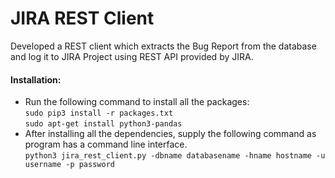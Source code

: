 # JIRA REST Client

Developed a REST client which extracts the Bug Report from the database and log it to JIRA Project using REST API provided by JIRA.  

#### Installation:

* Run the following command to install all the packages:  
	``sudo pip3 install -r packages.txt``  
	``sudo apt-get install python3-pandas``
* After installing all the dependencies, supply the following command as program has a command line interface.  
	``python3 jira_rest_client.py -dbname databasename -hname hostname -u username -p password``  
